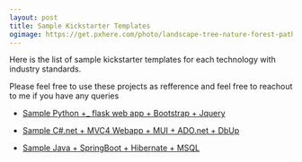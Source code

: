 ```yaml
---
layout: post
title: Sample Kickstarter Templates
ogimage: https://get.pxhere.com/photo/landscape-tree-nature-forest-path-branch-light-plant-sky-sun-sunrise-photography-sunlight-morning-leaf-atmosphere-evening-autumn-yellow-woodland-phenomenon-stock-photography-woody-plant-1417564.jpg
---
```

Here is the list of sample kickstarter templates for each technology with industry standards. 

Please feel free to use these projects as refference and feel free to reachout to me if you have any queries

* [Sample Python +_ flask web app + Bootstrap + Jquery](https://gitlab.com/ravirajbhat154/FlaskSamples)

* [Sample C#.net + MVC4 Webapp + MUI + ADO.net + DbUp](https://gitlab.com/ravirajbhat154/MUI-MVC4-ADO.net-SAMPLE)

* [Sample Java + SpringBoot + Hibernate + MSQL ](https://gitlab.com/ravirajbhat154/Samle-FlightBooking-SpringBootAPI-Java-MSQL)
